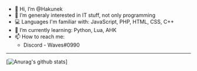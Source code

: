 - 👋 Hi, I’m @Hakunek
- 👀 I’m generaly interested in IT stuff, not only programming
- 💻 Languages I'm familiar with: JavaScript, PHP, HTML, CSS, C++
- 🌱 I’m currently learning: Python, Lua, AHK
- 📫 How to reach me:<ul>
      <li>Discord - Waves#0990</li>
</ul><hr>

[![Anurag's github stats](https://github-readme-stats.vercel.app/api?username=hakunek&show_icons=true&theme=dark&count_private=true)]
<!---
Hakunek/Hakunek is a ✨ special ✨ repository because its `README.md` (this file) appears on your GitHub profile.
You can click the Preview link to take a look at your changes.
--->
